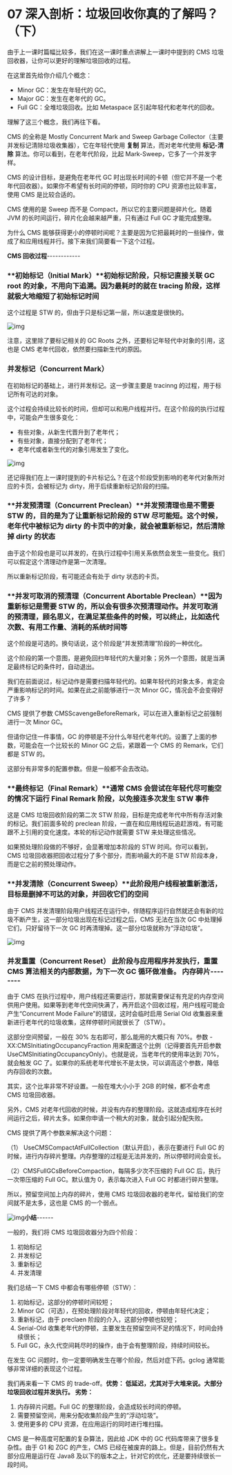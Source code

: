 # 07 深入剖析：垃圾回收你真的了解吗？（下）

由于上一课时篇幅比较多，我们在这一课时重点讲解上一课时中提到的 CMS 垃圾回收器，让你可以更好的理解垃圾回收的过程。

在这里首先给你介绍几个概念：

- Minor GC：发生在年轻代的 GC。
- Major GC：发生在老年代的 GC。
- Full GC：全堆垃圾回收。比如 Metaspace 区引起年轻代和老年代的回收。

理解了这三个概念，我们再往下看。

CMS 的全称是 Mostly Concurrent Mark and Sweep Garbage Collector（主要并发标记清除垃圾收集器），它在年轻代使用 **复制** 算法，而对老年代使用 **标记-清除** 算法。你可以看到，在老年代阶段，比起 Mark-Sweep，它多了一个并发字样。

CMS 的设计目标，是避免在老年代 GC 时出现长时间的卡顿（但它并不是一个老年代回收器）。如果你不希望有长时间的停顿，同时你的 CPU 资源也比较丰富，使用 CMS 是比较合适的。

CMS 使用的是 Sweep 而不是 Compact，所以它的主要问题是碎片化。随着 JVM 的长时间运行，碎片化会越来越严重，只有通过 Full GC 才能完成整理。

为什么 CMS 能够获得更小的停顿时间呢？主要是因为它把最耗时的一些操作，做成了和应用线程并行。接下来我们简要看一下这个过程。

**CMS 回收过程**------------

### \*\*初始标记（Initial Mark）\*\*初始标记阶段，只标记直接关联 GC root 的对象，不用向下追溯。因为最耗时的就在 tracing 阶段，这样就极大地缩短了初始标记时间

这个过程是 STW 的，但由于只是标记第一层，所以速度是很快的。

![img](assets/Cgq2xl4lRrKAQIPzAABOGxOincY196.jpg)

注意，这里除了要标记相关的 GC Roots 之外，还要标记年轻代中对象的引用，这也是 CMS 老年代回收，依然要扫描新生代的原因。

### **并发标记（Concurrent Mark）**

在初始标记的基础上，进行并发标记。这一步骤主要是 tracinng 的过程，用于标记所有可达的对象。

这个过程会持续比较长的时间，但却可以和用户线程并行。在这个阶段的执行过程中，可能会产生很多变化：

- 有些对象，从新生代晋升到了老年代；
- 有些对象，直接分配到了老年代；
- 老年代或者新生代的对象引用发生了变化。

![img](assets/CgpOIF4lRrKAF0PnAAB8h8sikiU148.jpg)

还记得我们在上一课时提到的卡片标记么？在这个阶段受到影响的老年代对象所对应的卡页，会被标记为 dirty，用于后续重新标记阶段的扫描。

### \*\*并发预清理（Concurrent Preclean）\*\*并发预清理也是不需要 STW 的，目的是为了让重新标记阶段的 STW 尽可能短。这个时候，老年代中被标记为 dirty 的卡页中的对象，就会被重新标记，然后清除掉 dirty 的状态

由于这个阶段也是可以并发的，在执行过程中引用关系依然会发生一些变化。我们可以假定这个清理动作是第一次清理。

所以重新标记阶段，有可能还会有处于 dirty 状态的卡页。

### \*\*并发可取消的预清理（Concurrent Abortable Preclean）\*\*因为重新标记是需要 STW 的，所以会有很多次预清理动作。并发可取消的预清理，顾名思义，在满足某些条件的时候，可以终止，比如迭代次数、有用工作量、消耗的系统时间等

这个阶段是可选的。换句话说，这个阶段是“并发预清理”阶段的一种优化。

这个阶段的第一个意图，是避免回扫年轻代的大量对象；另外一个意图，就是当满足最终标记的条件时，自动退出。

我们在前面说过，标记动作是需要扫描年轻代的。如果年轻代的对象太多，肯定会严重影响标记的时间。如果在此之前能够进行一次 Minor GC，情况会不会变得好了许多？

CMS 提供了参数 CMSScavengeBeforeRemark，可以在进入重新标记之前强制进行一次 Minor GC。

但请你记住一件事情，GC 的停顿是不分什么年轻代老年代的。设置了上面的参数，可能会在一个比较长的 Minor GC 之后，紧跟着一个 CMS 的 Remark，它们都是 STW 的。

这部分有非常多的配置参数。但是一般都不会去改动。

### \*\*最终标记（Final Remark）\*\*通常 CMS 会尝试在年轻代尽可能空的情况下运行 Final Remark 阶段，以免接连多次发生 STW 事件

这是 CMS 垃圾回收阶段的第二次 STW 阶段，目标是完成老年代中所有存活对象的标记。我们前面多轮的 preclean 阶段，一直在和应用线程玩追赶游戏，有可能跟不上引用的变化速度。本轮的标记动作就需要 STW 来处理这些情况。

如果预处理阶段做的不够好，会显著增加本阶段的 STW 时间。你可以看到，CMS 垃圾回收器把回收过程分了多个部分，而影响最大的不是 STW 阶段本身，而是它之前的预处理动作。

### \*\*并发清除（Concurrent Sweep）\*\*此阶段用户线程被重新激活，目标是删掉不可达的对象，并回收它们的空间

由于 CMS 并发清理阶段用户线程还在运行中，伴随程序运行自然就还会有新的垃圾不断产生，这一部分垃圾出现在标记过程之后，CMS 无法在当次 GC 中处理掉它们，只好留待下一次 GC 时再清理掉。这一部分垃圾就称为“浮动垃圾”。

![img](assets/Cgq2xl4lRrKAep0SAABz3WUkbVs940.jpg)

### **并发重置（Concurrent Reset） **此阶段与应用程序并发执行，重置 CMS 算法相关的内部数据，为下一次 GC 循环做准备。** 内存碎片**--------

由于 CMS 在执行过程中，用户线程还需要运行，那就需要保证有充足的内存空间供用户使用。如果等到老年代空间快满了，再开启这个回收过程，用户线程可能会产生“Concurrent Mode Failure”的错误，这时会临时启用 Serial Old 收集器来重新进行老年代的垃圾收集，这样停顿时间就很长了（STW）。

这部分空间预留，一般在 30% 左右即可，那么能用的大概只有 70%。参数 -XX:CMSInitiatingOccupancyFraction 用来配置这个比例（记得要首先开启参数UseCMSInitiatingOccupancyOnly）。也就是说，当老年代的使用率达到 70%，就会触发 GC 了。如果你的系统老年代增长不是太快，可以调高这个参数，降低内存回收的次数。

其实，这个比率非常不好设置。一般在堆大小小于 2GB 的时候，都不会考虑 CMS 垃圾回收器。

另外，CMS 对老年代回收的时候，并没有内存的整理阶段。这就造成程序在长时间运行之后，碎片太多。如果你申请一个稍大的对象，就会引起分配失败。

CMS 提供了两个参数来解决这个问题：

（1） UseCMSCompactAtFullCollection（默认开启），表示在要进行 Full GC 的时候，进行内存碎片整理。内存整理的过程是无法并发的，所以停顿时间会变长。

（2）CMSFullGCsBeforeCompaction，每隔多少次不压缩的 Full GC 后，执行一次带压缩的 Full GC。默认值为 0，表示每次进入 Full GC 时都进行碎片整理。

所以，预留空间加上内存的碎片，使用 CMS 垃圾回收器的老年代，留给我们的空间就不是太多，这也是 CMS 的一个弱点。

![img](assets/CgpOIF4lRrKAV66pAAA1L5MnJkA015.jpg)**小结**------

一般的，我们将 CMS 垃圾回收器分为四个阶段：

1. 初始标记
1. 并发标记
1. 重新标记
1. 并发清理

我们总结一下 CMS 中都会有哪些停顿（STW）：

1. 初始标记，这部分的停顿时间较短；
1. Minor GC（可选），在预处理阶段对年轻代的回收，停顿由年轻代决定；
1. 重新标记，由于 preclaen 阶段的介入，这部分停顿也较短；
1. Serial-Old 收集老年代的停顿，主要发生在预留空间不足的情况下，时间会持续很长；
1. Full GC，永久代空间耗尽时的操作，由于会有整理阶段，持续时间较长。

在发生 GC 问题时，你一定要明确发生在哪个阶段，然后对症下药。gclog 通常能够非常详细的表现这个过程。

我们再来看一下 CMS 的 trade-off。**优势： **低延迟，尤其对于大堆来说。大部分垃圾回收过程并发执行。** 劣势：**

1. 内存碎片问题。Full GC 的整理阶段，会造成较长时间的停顿。
1. 需要预留空间，用来分配收集阶段产生的“浮动垃圾”。
1. 使用更多的 CPU 资源，在应用运行的同时进行堆扫描。

CMS 是一种高度可配置的复杂算法，因此给 JDK 中的 GC 代码库带来了很多复杂性。由于 G1 和 ZGC 的产生，CMS 已经在被废弃的路上。但是，目前仍然有大部分应用是运行在 Java8 及以下的版本之上，针对它的优化，还是要持续很长一段时间。

